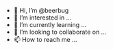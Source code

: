 - 👋 Hi, I’m @beerbug
- 👀 I’m interested in ...
- 🌱 I’m currently learning ...
- 💞️ I’m looking to collaborate on ...
- 📫 How to reach me ...

<!---
beerbug/beerbug is a ✨ special ✨ repository because its `README.md` (this file) appears on your GitHub profile.
You can click the Preview link to take a look at your changes.
--->
